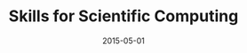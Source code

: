 ---
title: "Skills for Scientific Computing"
collection: talks
permalink: /talks/2015-05-01-Skills-for-Scientific-Computing
location: "Tempe, AZ, USA"
type: Invited Presentation
date: 2015-05-01
venue: 'Software Carpentry Workshop, BIO5 Institute &amp; iPlant Collaborative, Arizona State University'
paperurl: 'https://rachelss.github.io/2015-04-18-ASU/'
citation: '<b>Devenyi, Gabriel A</b>, Schwartz, Rachael, &quot;<i>Skills for Scientific Computing</i>.&quot; Software Carpentry Workshop, BIO5 Institute &amp;amp; iPlant Collaborative, Arizona State University, 2015.'
---